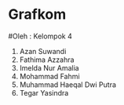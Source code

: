 # Grafkom

#Oleh :
Kelompok 4
1. Azan Suwandi
2. Fathima Azzahra
3. Imelda Nur Amalia
4. Mohammad Fahmi
5. Muhammad Haeqal Dwi Putra
6. Tegar Yasindra
